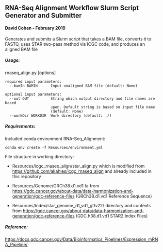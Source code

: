 ## RNA-Seq Alignment Workflow Slurm Script Generator and Submitter

#### David Cohen - February 2019

Generates and submits a Slurm script that takes a BAM file, converts it to FASTQ, uses STAR two-pass method via ICGC code, and produces an aligned BAM file

##### Usage:

rnaseq_align.py [options]

```
required input parameters:
  --bamIn BAMIN      Input unaligned BAM file (default: None)

optional input parameters:
  --out OUT          String which output directory and file names are based
                     upon. Default string is based on input file name
                     (default: None)
  --workDir WORKDIR  Work directory (default: ./)
```

##### Requirements:

Included conda environment RNA-Seq_Alignment:

```
conda env create -f Resources/environment.yml
```

File structure in working directory:

* Resources/icgc_rnaseq_align/star_align.py which is modified from <https://github.com/akahles/icgc_rnaseq_align> and already included in this repository

* Resources/Genome/GRCh38.d1.vd1.fa from <https://gdc.cancer.gov/about-data/data-harmonization-and-generation/gdc-reference-files> (GRCh38.d1.vd1 Reference Sequence)

* Resources/Index/star_genome_d1_vd1_gtfv22/ directory and contents from <https://gdc.cancer.gov/about-data/data-harmonization-and-generation/gdc-reference-files> (GDC.h38.d1.vd1 STAR2 Index Files)

##### Reference: 

<https://docs.gdc.cancer.gov/Data/Bioinformatics_Pipelines/Expression_mRNA_Pipeline/>


